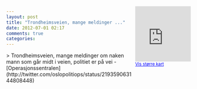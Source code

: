 ```yaml
---
layout: post
title: "Trondheimsveien, mange meldinger ..."
date: 2012-07-01 02:17
comments: true
categories: 
---
```

<div style="float:right; margin:5px; position:relative;top:-130px;"><iframe width="150" height="150" frameborder="0" scrolling="no" marginheight="0" marginwidth="0" src="http://maps.google.com/maps?q=Trondheimsveien%2C%20mange%20meldinger%20om%20naken%20mann%20som%20g%E5r%20midt%20i%20veien%2C%20politiet%20er%20p%E5%20vei%20,+Oslo&hl=no&t=m&z=14&output=embed&iwloc=&"></iframe><br/><small><a href="http://maps.google.com/maps?q=Trondheimsveien%2C%20mange%20meldinger%20om%20naken%20mann%20som%20g%E5r%20midt%20i%20veien%2C%20politiet%20er%20p%E5%20vei%20,+Oslo&hl=no&t=m&z=14&source=embed&iwloc=A" style="color:#0000FF;text-align:left" target="_new">Vis st&oslash;rre kart</a></small></div>
> Trondheimsveien, mange meldinger om naken mann som går midt i veien, politiet er på vei 
- [Operasjonssentralen](http://twitter.com/oslopolitiops/status/219359063144808448)

